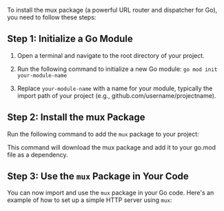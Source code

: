 To install the mux package (a powerful URL router and dispatcher for Go), you need to follow these steps:

## Step 1: Initialize a Go Module
1. Open a terminal and navigate to the root directory of your project.
2. Run the following command to initialize a new Go module:
`go mod init your-module-name`

3. Replace `your-module-name` with a name for your module, typically the import path of your project (e.g., github.com/username/projectname).

## Step 2: Install the mux Package
Run the following command to add the `mux` package to your project:

This command will download the mux package and add it to your go.mod file as a dependency.

## Step 3: Use the `mux` Package in Your Code
You can now import and use the `mux` package in your Go code. Here's an example of how to set up a simple HTTP server using `mux`: